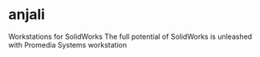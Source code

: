 # anjali
Workstations for SolidWorks  The full potential of SolidWorks is unleashed with Promedia Systems workstation
